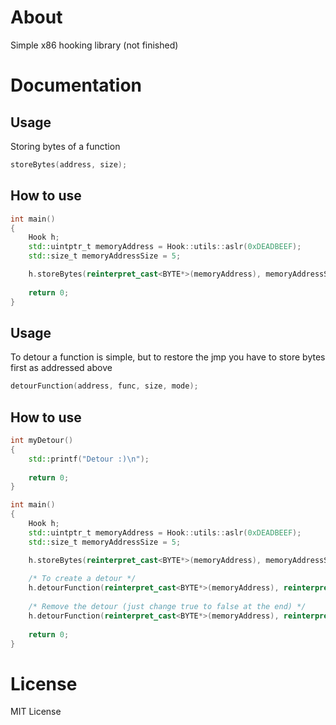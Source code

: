 # About
Simple x86 hooking library (not finished)
# Documentation
## Usage
Storing bytes of a function
```cpp
storeBytes(address, size);
```
## How to use
```cpp
int main()
{
    Hook h;
    std::uintptr_t memoryAddress = Hook::utils::aslr(0xDEADBEEF);
    std::size_t memoryAddressSize = 5;

    h.storeBytes(reinterpret_cast<BYTE*>(memoryAddress), memoryAddressSize);
    
    return 0;
}
```
## Usage
To detour a function is simple, but to restore the jmp you have to store bytes first as addressed above
```cpp
detourFunction(address, func, size, mode);
```
## How to use
```cpp
int myDetour()
{
    std::printf("Detour :)\n");
    
    return 0;
}

int main()
{
    Hook h;
    std::uintptr_t memoryAddress = Hook::utils::aslr(0xDEADBEEF);
    std::size_t memoryAddressSize = 5;

    h.storeBytes(reinterpret_cast<BYTE*>(memoryAddress), memoryAddressSize);
    
    /* To create a detour */
    h.detourFunction(reinterpret_cast<BYTE*>(memoryAddress), reinterpret_cast<std::uint32_t>(myDetour), memoryAddressSize, Hook::Mode::CREATE_DETOUR); 
    
    /* Remove the detour (just change true to false at the end) */
    h.detourFunction(reinterpret_cast<BYTE*>(memoryAddress), reinterpret_cast<std::uint32_t>(myDetour), memoryAddressSize, Hook::Mode::REMOVE_DETOUR); 
    
    return 0;
}
```
# License
MIT License
